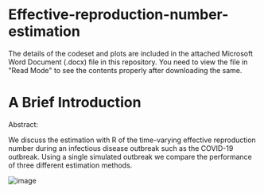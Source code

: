 # Effective-reproduction-number-estimation

The details of the codeset and plots are included in the attached Microsoft Word Document (.docx) file in this repository. 
You need to view the file in "Read Mode" to see the contents properly after downloading the same.

A Brief Introduction
======================

Abstract:

We discuss the estimation with R of the time-varying effective reproduction number during an infectious disease outbreak such as the COVID-19 outbreak. Using a single simulated outbreak we compare the performance of three different estimation methods.

![image](https://user-images.githubusercontent.com/26252963/134287342-2f60254b-58cb-48ad-bef5-6ca1711c74ee.png)



